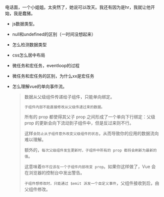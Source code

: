 电话面，一个小姐姐。太突然了，她说可以改天。我还有因为是hr，我就让他开始，我是蠢猪。



 

- js数据类型。

- null和undefined的区别（一时间没想起来）

- 怎么检测数据类型

- css怎么居中布局

- 微任务和宏任务，eventloop的过程

- 微任务和宏任务的区别，为什么xx是宏任务

- 怎么理解vue的单向事件流。

  > 数据从父级组件传递给子组件，只能单向绑定。
  >
  > `子组件内部不能直接修改从父级传递过来的数据。`
  >
  > 
  >
  > 所有的 prop 都使得其父子 prop 之间形成了一个单向下行绑定：父级 prop 的更新会向下流动到子组件中，但是反过来则不行。
  >
  >
  > 这样`会防止从子组件意外改变父级组件的状态`，从而导致你的应用的数据流向难以理解。
  >
  >
  > 额外的，`每次父级组件发生更新时，子组件中所有的 prop 都将会刷新为最新的值`。
  >
  >
  > 这意味着`你不应该在一个子组件内部改变 prop`。如果你这样做了，Vue 会在浏览器的控制台中发出警告。
  >
  >
  > 
  > `子组件想修改时，只能通过 $emit 派发一个自定义事件`，父组件接收到后，由父组件修改。

  

  

